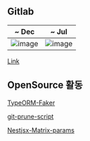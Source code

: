 ## Gitlab

| ~ Dec | ~ Jul |
|--|--|
| ![image](https://github.com/j1i-ian/j1i-ian/assets/13825203/b3f5ac46-9f68-433c-b728-806c219beab7) | ![image](https://github.com/user-attachments/assets/55a6cc4a-a3d7-43ba-97cc-02a8013bf859) |


[Link](https://gitlab.com/cyan-kinesin)

## OpenSource 활동

[TypeORM-Faker](https://www.npmjs.com/package/typeorm-faker)

[git-prune-script](https://www.npmjs.com/package/git-prune-scripts?activeTab=readme)

[Nestjsx-Matrix-params]()
